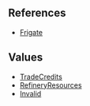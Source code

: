 ## References
  * [Frigate](EntrenchmentFrigate.md)

## Values
  * [TradeCredits](EntrenchmentTradeCredits.md)
  * [RefineryResources](EntrenchmentRefineryResources.md)
  * [Invalid](EntrenchmentInvalid.md)